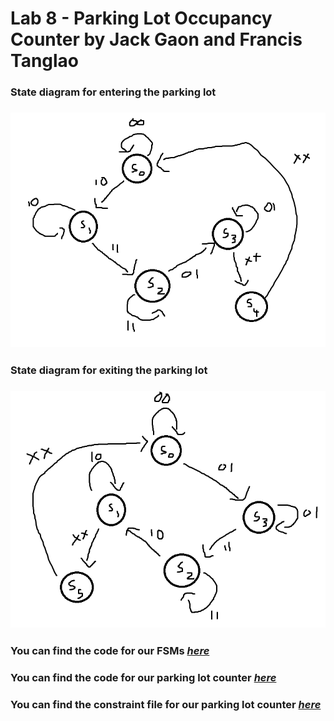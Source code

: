 # Lab 8 - Parking Lot Occupancy Counter by Jack Gaon and Francis Tanglao

### State diagram for entering the parking lot
### ![State diagram](https://github.com/fctanglao/DigitalLogicDesignUsingVerilogLabs/blob/main/Lab%208/entering%20state%20diagram.png)

### State diagram for exiting the parking lot
### ![State diagram](https://github.com/fctanglao/DigitalLogicDesignUsingVerilogLabs/blob/main/Lab%208/exiting%20state%20diagram.png)

### You can find the code for our FSMs [*here*](https://github.com/fctanglao/DigitalLogicDesignUsingVerilogLabs/blob/main/Lab%208/parking_lot_fsm.v)
### You can find the code for our parking lot counter [*here*](https://github.com/fctanglao/DigitalLogicDesignUsingVerilogLabs/blob/main/Lab%208/parking_lot.v)
### You can find the constraint file for our parking lot counter [*here*](https://github.com/fctanglao/DigitalLogicDesignUsingVerilogLabs/blob/main/Lab%208/Nexys-A7-100T-Master.xdc)
